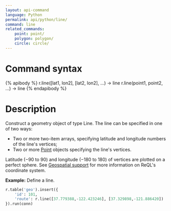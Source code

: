 ```yaml
---
layout: api-command
language: Python
permalink: api/python/line/
command: line
related_commands:
    point: point/
    polygon: polygon/
    circle: circle/
---
```

# Command syntax #

{% apibody %}
r.line([lat1, lon2], [lat2, lon2], ...) &rarr; line
r.line(point1, point2, ...) &rarr; line
{% endapibody %}

# Description #

Construct a geometry object of type Line. The line can be specified in one of two ways:

* Two or more two-item arrays, specifying latitude and longitude numbers of the line's vertices;
* Two or more [Point](/api/python/point) objects specifying the line's vertices.

Latitude (&minus;90 to 90) and longitude (&minus;180 to 180) of vertices are plotted on a perfect sphere. See [Geospatial support](/docs/geo-support/) for more information on ReQL's coordinate system.

__Example:__ Define a line.

```py
r.table('geo').insert({
    'id': 101,
    'route': r.line([37.779388,-122.423246], [37.329898,-121.886420])
}).run(conn)
```
